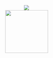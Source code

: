 <div align="center"> <img src="https://metrics.lecoq.io/oiOxOio?template=classic&config.timezone=Asia%2FShanghai"> </div>


<div align="center"> 
  <img height="137px" src="https://github-readme-stats.vercel.app/api?username=oiOxOio&hide_title=true&hide_border=true&show_icons=trueline_height=21&text_color=000&icon_color=000&bg_color=0,ea6161,ffc64d,fffc4d,52fa5a&theme=graywhite" />
</div>
